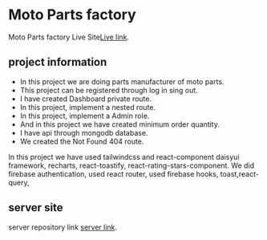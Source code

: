# Moto Parts factory

Moto Parts factory Live Site[Live link]().


## project information

- In this project we are doing parts manufacturer of moto parts.
- This project can be registered through log in sing out.
- I have created Dashboard private route.
- In this project, implement a nested route.
- In this project, implement a Admin role.
- And in this project we have created minimum order quantity.
- I have api through mongodb database.
- We created the Not Found 404 route.

In this project we have used tailwindcss and react-component daisyui framework, recharts, react-toastify, react-rating-stars-component.
We did firebase authentication, used react router, used firebase hooks, toast,react-query,

## server site

server repository link [server link](https://github.com/programming-hero-web-course1/manufacturer-website-server-side-Rijonahmed).

